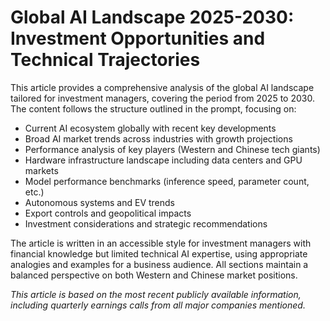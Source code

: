 # Global AI Landscape 2025-2030: Investment Opportunities and Technical Trajectories

This article provides a comprehensive analysis of the global AI landscape tailored for investment managers, covering the period from 2025 to 2030. The content follows the structure outlined in the prompt, focusing on:

- Current AI ecosystem globally with recent key developments
- Broad AI market trends across industries with growth projections
- Performance analysis of key players (Western and Chinese tech giants)
- Hardware infrastructure landscape including data centers and GPU markets
- Model performance benchmarks (inference speed, parameter count, etc.)
- Autonomous systems and EV trends
- Export controls and geopolitical impacts
- Investment considerations and strategic recommendations

The article is written in an accessible style for investment managers with financial knowledge but limited technical AI expertise, using appropriate analogies and examples for a business audience. All sections maintain a balanced perspective on both Western and Chinese market positions.

*This article is based on the most recent publicly available information, including quarterly earnings calls from all major companies mentioned.*